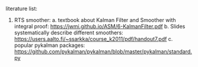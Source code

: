 literature list:
1. RTS smoother: 
    a. textbook about Kalman Filter and Smoother with integral proof: https://jwmi.github.io/ASM/6-KalmanFilter.pdf
    b. Slides systematically describe different smoothers: 
    https://users.aalto.fi/~ssarkka/course_k2011/pdf/handout7.pdf
    c. popular pykalman packages: https://github.com/pykalman/pykalman/blob/master/pykalman/standard.py

